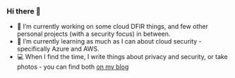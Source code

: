 ### Hi there 👋
- 🔭 I’m currently working on some cloud DFIR things, and few other personal projects (with a security focus) in between.
- 🌱 I’m currently learning as much as I can about cloud security - specifically Azure and AWS.
- 💻 When I find the time, I write things about privacy and security, or take photos - you can find both [on my blog](https://fitzsimonsjl.com)
<!--
**fitzsimonsjl/fitzsimonsjl** is a ✨ _special_ ✨ repository because its `README.md` (this file) appears on your GitHub profile.

Here are some ideas to get you started:

- 🔭 I’m currently working on ...
- 🌱 I’m currently learning ...
- 👯 I’m looking to collaborate on ...
- 🤔 I’m looking for help with ...
- 💬 Ask me about ...
- 📫 How to reach me: ...
- 😄 Pronouns: ...
- ⚡ Fun fact: ...
-->
